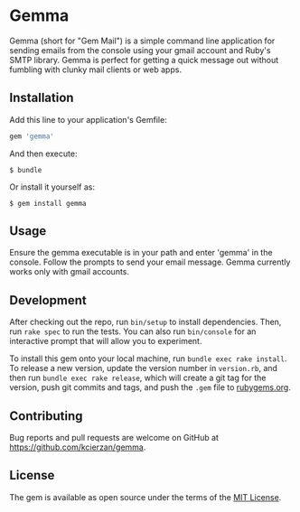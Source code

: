 # Gemma

Gemma (short for "Gem Mail") is a simple command line application for sending emails from the console using your gmail account and Ruby's SMTP library. Gemma is perfect for getting a quick message out without fumbling with clunky mail clients or web apps.

## Installation

Add this line to your application's Gemfile:

```ruby
gem 'gemma'
```

And then execute:

    $ bundle

Or install it yourself as:

    $ gem install gemma

## Usage

Ensure the gemma executable is in your path and enter 'gemma' in the console. Follow the prompts to send your email message. Gemma currently works only with gmail accounts.

## Development

After checking out the repo, run `bin/setup` to install dependencies. Then, run `rake spec` to run the tests. You can also run `bin/console` for an interactive prompt that will allow you to experiment.

To install this gem onto your local machine, run `bundle exec rake install`. To release a new version, update the version number in `version.rb`, and then run `bundle exec rake release`, which will create a git tag for the version, push git commits and tags, and push the `.gem` file to [rubygems.org](https://rubygems.org).

## Contributing

Bug reports and pull requests are welcome on GitHub at https://github.com/kcierzan/gemma.


## License

The gem is available as open source under the terms of the [MIT License](http://opensource.org/licenses/MIT).

